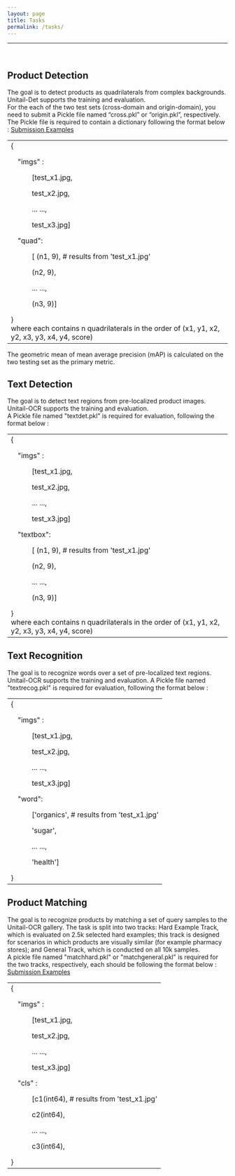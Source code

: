 ```yaml
---
layout: page
title: Tasks
permalink: /tasks/
---
```

<hr>
<br>
<div>
  <h2>Product Detection</h2>
    <div>
        The goal is to detect products as quadrilaterals from complex backgrounds. 
        Unitail-Det supports the training and evaluation.
        <br>
        For the each of the two test sets (cross-domain and origin-domain),
        you need to submit a Pickle file named “cross.pkl” or “origin.pkl”, respectively.
        The Pickle file is required to contain a dictionary following the format below <span>&#58;</span>
        <a href="https://drive.google.com/file/d/1ms6qfXEMafFxlCluyHrKOUWuK6zSoOlJ/view?usp=sharing">Submission Examples</a>
    </div>
    <table>
        <tr>
            <td>{
                <br>
                <p style="margin-left:1em">"imgs" <span>&#58;</span>                </p>
                <p style="margin-left:3em">   [test_x1.jpg,                       </p>
                <p style="margin-left:3em">    test_x2.jpg,                       </p>
                <p style="margin-left:3em">     ... ...,                            </p>
                <p style="margin-left:3em">    test_x3.jpg]                       </p>
                <p style="margin-left:1em">"quad"<span>&#58;</span>                 </p>
                <p style="margin-left:3em">   [<np.ndarray, float32> (n1, 9),   # results from 'test_x1.jpg'         </p>
                <p style="margin-left:3em">    <np.ndarray, float32> (n2, 9),       </p>
                <p style="margin-left:3em">     ... ...,                            </p>
                <p style="margin-left:3em">    <np.ndarray, float32> (n3, 9)]       </p>
                }
                <br>
                where each <np.ndarray, float32> contains n quadrilaterals in the order of (x1, y1, x2, y2, x3, y3, x4, y4, score) 
            </td>
        </tr>
    </table>
    The geometric mean of mean average precision (mAP) is calculated on the two testing set 
    as the primary metric.
</div>

<div>
    <h2>Text Detection</h2>
    <div>
        The goal is to detect text regions from pre-localized product images. 
        Unitail-OCR supports the training and evaluation.
        <br>
        A Pickle file named "textdet.pkl" is required for evaluation, following the format below <span>&#58;</span>
    </div>
    <table>
        <tr>
            <td>{
                <br>
                <p style="margin-left:1em">"imgs" <span>&#58;</span>                </p>
                <p style="margin-left:3em">   [test_x1.jpg,                       </p>
                <p style="margin-left:3em">    test_x2.jpg,                       </p>
                <p style="margin-left:3em">     ... ...,                            </p>
                <p style="margin-left:3em">    test_x3.jpg]                       </p>
                <p style="margin-left:1em">"textbox"<span>&#58;</span>                 </p>
                <p style="margin-left:3em">   [<np.ndarray, float32> (n1, 9),   # results from 'test_x1.jpg'         </p>
                <p style="margin-left:3em">    <np.ndarray, float32> (n2, 9),       </p>
                <p style="margin-left:3em">     ... ...,                            </p>
                <p style="margin-left:3em">    <np.ndarray, float32> (n3, 9)]       </p>
                }
                <br>
                where each <np.ndarray, float32> contains n quadrilaterals in the order of (x1, y1, x2, y2, x3, y3, x4, y4, score) 
            </td>
        </tr>
    </table>
</div>

<div>
    <h2>Text Recognition</h2>
    <div>
        The goal is to recognize words over a set of pre-localized text regions. 
        Unitail-OCR supports the training and evaluation.
        A Pickle file named "textrecog.pkl" is required for evaluation, following the format below <span>&#58;</span>
    </div>
    <table>
        <tr>
            <td>{
                <br>
                <p style="margin-left:1em">"imgs" <span>&#58;</span>                </p>
                <p style="margin-left:3em">   [test_x1.jpg,                       </p>
                <p style="margin-left:3em">    test_x2.jpg,                       </p>
                <p style="margin-left:3em">     ... ...,                            </p>
                <p style="margin-left:3em">    test_x3.jpg]                       </p>
                <p style="margin-left:1em">"word"<span>&#58;</span>                 </p>
                <p style="margin-left:3em">   ['organics',   # results from 'test_x1.jpg'         </p>
                <p style="margin-left:3em">    'sugar',       </p>
                <p style="margin-left:3em">     ... ...,                            </p>
                <p style="margin-left:3em">    'health']       </p>
                }
                <br>
            </td>
        </tr>
    </table>
</div>

<div>
    <h2>Product Matching</h2>
    <div>
        The goal is to recognize products by matching a set of query samples to the Unitail-OCR gallery. 
        The task is split into two tracks: 
        Hard Example Track, which is evaluated on 2.5k selected hard examples; 
        this track is designed for scenarios in which products are visually similar 
        (for example pharmacy stores); and General Track, which is conducted on all 10k samples.
        <br>
        A pickle file named "matchhard.pkl" or "matchgeneral.pkl" is required for the two tracks, respectively, 
        each should be following the format below <span>&#58;</span>
        <a href="https://drive.google.com/drive/folders/1h5_94cNQgth_k8F9M4Ur4dHGRzUAoM1N?usp=sharing">Submission Examples</a>
    </div>
    <table>
        <tr>
            <td>{
                <br>
                <p style="margin-left:1em">"imgs" <span>&#58;</span>                </p>
                <p style="margin-left:3em">   [test_x1.jpg,                       </p>
                <p style="margin-left:3em">    test_x2.jpg,                       </p>
                <p style="margin-left:3em">     ... ...,                            </p>
                <p style="margin-left:3em">    test_x3.jpg]                       </p>
                <p style="margin-left:1em">"cls" <span>&#58;</span>                 </p>
                <p style="margin-left:3em">   [c1(int64),   # results from 'test_x1.jpg'         </p>
                <p style="margin-left:3em">    c2(int64),       </p>
                <p style="margin-left:3em">     ... ...,                            </p>
                <p style="margin-left:3em">    c3(int64),       </p>
                }
                <br>
            </td>
        </tr>
    </table>
</div>



             
             
            
       


